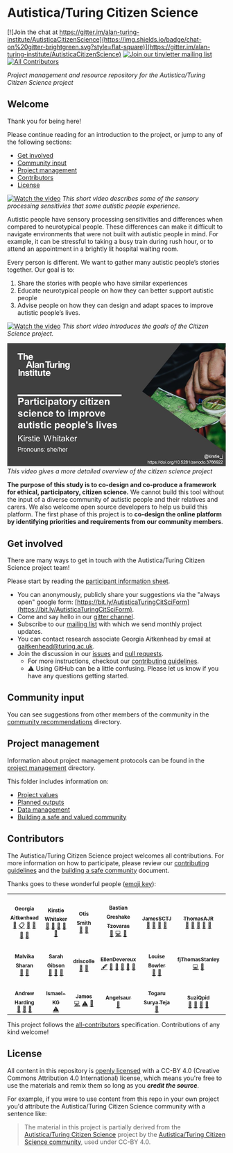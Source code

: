 # Autistica/Turing Citizen Science
[![Join the chat at https://gitter.im/alan-turing-institute/AutisticaCitizenScience](https://img.shields.io/badge/chat-on%20gitter-brightgreen.svg?style=flat-square)](https://gitter.im/alan-turing-institute/AutisticaCitizenScience)
[![Join our tinyletter mailing list](https://img.shields.io/badge/receive-our%20newsletter%20❤%EF%B8%8F-blueviolet.svg?style=flat-square)](https://tinyletter.com/AutisticaTuringCitizenScience)
[![All Contributors](https://img.shields.io/badge/all_contributors-5-orange.svg?style=flat-square)](#contributors)

*Project management and resource repository for the Autistica/Turing Citizen Science project*

## Welcome

Thank you for being here!

Please continue reading for an introduction to the project, or jump to any of the following sections:

* [Get involved](#get-involved)
* [Community input](#community-input)
* [Project management](#project-management)
* [Contributors](#contributors)
* [License](#license)

[![Watch the video](https://img.youtube.com/vi/rP1S8ip4VVE/maxresdefault.jpg)](https://youtu.be/rP1S8ip4VVE)
*This short video describes some of the sensory processing sensitivies that some autistic people experience.*

Autistic people have sensory processing sensitivities and differences when compared to neurotypical people.
These differences can make it difficult to navigate environments that were not built with autistic people in mind.
For example, it can be stressful to taking a busy train during rush hour, or to attend an appointment in a brightly lit hospital waiting room.

Every person is different.
We want to gather many autistic people’s stories together.
Our goal is to:
1. Share the stories with people who have similar experiences
2. Educate neurotypical people on how they can better support autistic people
3. Advise people on how they can design and adapt spaces to improve autistic people’s lives.

[![Watch the video](https://img.youtube.com/vi/p9tfhgVUuQE/maxresdefault.jpg)](https://youtu.be/p9tfhgVUuQE)
*This short video introduces the goals of the Citizen Science project.*

[![Watch the video](/images/KW-CRI-presentation.jpg)](https://youtu.be/Ftsf21Cr4Jk)
*This video gives a more detailed overview of the citizen science project* 

**The purpose of this study is to co-design and co-produce a framework for ethical, participatory, citizen science.**
We cannot build this tool without the input of a diverse community of autistic people and their relatives and carers.
We also welcome open source developers to help us build this platform.
The first phase of this project is to **co-design the online platform by identifying priorities and requirements from our community members**.

## Get involved

There are many ways to get in touch with the Autistica/Turing Citizen Science project team!

Please start by reading the [participant information sheet](project-management/participant-information-sheet.md).

- You can anonymously, publicly share your suggestions via the "always open" google form: [https://bit.ly/AutisticaTuringCitSciForm](https://bit.ly/AutisticaTuringCitSciForm).
- Come and say hello in our [gitter channel](https://gitter.im/alan-turing-institute/AutisticaCitizenScience).
- Subscribe to our [mailing list](https://tinyletter.com/AutisticaTuringCitizenScience) with which we send monthly project updates.
- You can contact research associate Georgia Aitkenhead by email at [gaitkenhead@turing.ac.uk](mailto:gaitkenhead@turing.ac.uk).
- Join the discussion in our [issues][aut-cit-sci-issues] and [pull requests][aut-cit-sci-prs].
  - For more instructions, checkout our [contributing guidelines](https://github.com/alan-turing-institute/AutisticaCitizenScience/blob/master/CONTRIBUTING.md).
  - ⚠️ Using GitHub can be a little confusing.
  Please let us know if you have any questions getting started.

## Community input

You can see suggestions from other members of the community in the [community recommendations](community-recommendations) directory.

## Project management

Information about project management protocols can be found in the [project management](project-management) directory.

This folder includes information on:

* [Project values](project-management/project-values.md)
* [Planned outputs](project-management/planned-outputs.md)
* [Data management](project-management/data-management.md)
* [Building a safe and valued community](project-management/building-a-safe-community.md)

## Contributors

The Autistica/Turing Citizen Science project welcomes all contributions.
For more information on how to participate, please review our [contributing guidelines](https://github.com/alan-turing-institute/AutisticaCitizenScience/blob/master/CONTRIBUTING.md) and the [building a safe community](project-management/building-a-safe-community.md) document.

Thanks goes to these wonderful people ([emoji key](https://github.com/all-contributors/all-contributors#emoji-key)):

<!-- ALL-CONTRIBUTORS-LIST:START - Do not remove or modify this section -->
<!-- prettier-ignore-start -->
<!-- markdownlint-disable -->
<table>
  <tr>
    <td align="center"><a href="https://github.com/GeorgiaHCA"><img src="https://avatars1.githubusercontent.com/u/46889966?v=4" width="100px;" alt=""/><br /><sub><b>Georgia Aitkenhead</b></sub></a><br /><a href="https://github.com/alan-turing-institute/AutisticaCitizenScience/commits?author=GeorgiaHCA" title="Documentation">📖</a> <a href="#eventOrganizing-GeorgiaHCA" title="Event Organizing">📋</a> <a href="#ideas-GeorgiaHCA" title="Ideas, Planning, & Feedback">🤔</a> <a href="#projectManagement-GeorgiaHCA" title="Project Management">📆</a> <a href="https://github.com/alan-turing-institute/AutisticaCitizenScience/pulls?q=is%3Apr+reviewed-by%3AGeorgiaHCA" title="Reviewed Pull Requests">👀</a> <a href="#talk-GeorgiaHCA" title="Talks">📢</a></td>
    <td align="center"><a href="https://whitakerlab.github.io"><img src="https://avatars1.githubusercontent.com/u/3626306?v=4" width="100px;" alt=""/><br /><sub><b>Kirstie Whitaker</b></sub></a><br /><a href="https://github.com/alan-turing-institute/AutisticaCitizenScience/commits?author=KirstieJane" title="Documentation">📖</a> <a href="#ideas-KirstieJane" title="Ideas, Planning, & Feedback">🤔</a> <a href="#projectManagement-KirstieJane" title="Project Management">📆</a> <a href="https://github.com/alan-turing-institute/AutisticaCitizenScience/pulls?q=is%3Apr+reviewed-by%3AKirstieJane" title="Reviewed Pull Requests">👀</a> <a href="#talk-KirstieJane" title="Talks">📢</a></td>
    <td align="center"><img src="https://www.turing.ac.uk/sites/default/files/styles/people/public/2020-04/otis_smith_-_headshot.jpg?itok=RNfEbTgY" width="100px;" alt=""/><br /><sub><b>Otis Smith</b></sub><br /><a href="#ideas" title="Ideas, Planning, & Feedback">🤔</a> <a href="https://github.com/alan-turing-institute/AutisticaCitizenScience/pulls?q=is%3Apr+reviewed-by%3A" title="Reviewed Pull Requests">👀</a></td>
    <td align="center"><a href="https://tzovar.as"><img src="https://avatars1.githubusercontent.com/u/674899?v=4" width="100px;" alt=""/><br /><sub><b>Bastian Greshake Tzovaras</b></sub></a><br /><a href="#ideas-gedankenstuecke" title="Ideas, Planning, & Feedback">🤔</a> <a href="https://github.com/alan-turing-institute/AutisticaCitizenScience/commits?author=gedankenstuecke" title="Code">💻</a> <a href="https://github.com/alan-turing-institute/AutisticaCitizenScience/commits?author=gedankenstuecke" title="Documentation">📖</a></td>
    <td align="center"><a href="https://github.com/JamesSCTJ"><img src="https://avatars3.githubusercontent.com/u/60160241?v=4" width="100px;" alt=""/><br /><sub><b>JamesSCTJ</b></sub></a><br /><a href="#ideas-JamesSCTJ" title="Ideas, Planning, & Feedback">🤔</a> <a href="https://github.com/alan-turing-institute/AutisticaCitizenScience/pulls?q=is%3Apr+reviewed-by%3AJamesSCTJ" title="Reviewed Pull Requests">👀</a> <a href="https://github.com/alan-turing-institute/AutisticaCitizenScience/commits?author=JamesSCTJ" title="Documentation">📖</a> <a href="#design-JamesSCTJ" title="Design">🎨</a></td>
    <td align="center"><a href="https://github.com/ThomasAJR"><img src="https://avatars2.githubusercontent.com/u/55509495?v=4" width="100px;" alt=""/><br /><sub><b>ThomasAJR</b></sub></a><br /><a href="#ideas-ThomasAJR" title="Ideas, Planning, & Feedback">🤔</a> <a href="https://github.com/alan-turing-institute/AutisticaCitizenScience/pulls?q=is%3Apr+reviewed-by%3AThomasAJR" title="Reviewed Pull Requests">👀</a> <a href="https://github.com/alan-turing-institute/AutisticaCitizenScience/commits?author=ThomasAJR" title="Documentation">📖</a> <a href="#design-ThomasAJR" title="Design">🎨</a> <a href="#userTesting-ThomasAJR" title="User Testing">📓</a></td>
    <td align="center"><a href="https://github.com/MaxwellRiess"><img src="https://avatars3.githubusercontent.com/u/8421799?v=4" width="100px;" alt=""/><br /><sub><b>Maxwell Riess</b></sub></a><br /><a href="#ideas-MaxwellRiess" title="Ideas, Planning, & Feedback">🤔</a> <a href="https://github.com/alan-turing-institute/AutisticaCitizenScience/pulls?q=is%3Apr+reviewed-by%3AMaxwellRiess" title="Reviewed Pull Requests">👀</a></td>
  </tr>
  <tr>
    <td align="center"><a href="https://github.com/malvikasharan"><img src="https://avatars0.githubusercontent.com/u/5370471?v=4" width="100px;" alt=""/><br /><sub><b>Malvika Sharan</b></sub></a><br /><a href="#ideas-malvikasharan" title="Ideas, Planning, & Feedback">🤔</a> <a href="https://github.com/alan-turing-institute/AutisticaCitizenScience/pulls?q=is%3Apr+reviewed-by%3Amalvikasharan" title="Reviewed Pull Requests">👀</a></td>
    <td align="center"><a href="https://sgibson91.github.io/"><img src="https://avatars2.githubusercontent.com/u/44771837?v=4" width="100px;" alt=""/><br /><sub><b>Sarah Gibson</b></sub></a><br /><a href="https://github.com/alan-turing-institute/AutisticaCitizenScience/pulls?q=is%3Apr+reviewed-by%3Asgibson91" title="Reviewed Pull Requests">👀</a> <a href="#question-sgibson91" title="Answering Questions">💬</a> <a href="#ideas-sgibson91" title="Ideas, Planning, & Feedback">🤔</a></td>
    <td align="center"><a href="https://github.com/driscolle"><img src="https://avatars3.githubusercontent.com/u/61194851?v=4" width="100px;" alt=""/><br /><sub><b>driscolle</b></sub></a><br /><a href="https://github.com/alan-turing-institute/AutisticaCitizenScience/pulls?q=is%3Apr+reviewed-by%3Adriscolle" title="Reviewed Pull Requests">👀</a> <a href="#projectManagement-driscolle" title="Project Management">📆</a></td>
    <td align="center"><a href="https://github.com/EllenDevereux"><img src="https://avatars1.githubusercontent.com/u/60144081?v=4" width="100px;" alt=""/><br /><sub><b>EllenDevereux</b></sub></a><br /><a href="#content-EllenDevereux" title="Content">🖋</a> <a href="https://github.com/alan-turing-institute/AutisticaCitizenScience/commits?author=EllenDevereux" title="Documentation">📖</a> <a href="#ideas-EllenDevereux" title="Ideas, Planning, & Feedback">🤔</a> <a href="#projectManagement-EllenDevereux" title="Project Management">📆</a> <a href="#question-EllenDevereux" title="Answering Questions">💬</a> <a href="https://github.com/alan-turing-institute/AutisticaCitizenScience/pulls?q=is%3Apr+reviewed-by%3AEllenDevereux" title="Reviewed Pull Requests">👀</a></td>
    <td align="center"><a href="https://github.com/LouiseABowler"><img src="https://avatars1.githubusercontent.com/u/25640708?v=4" width="100px;" alt=""/><br /><sub><b>Louise Bowler</b></sub></a><br /><a href="#question-LouiseABowler" title="Answering Questions">💬</a> <a href="#ideas-LouiseABowler" title="Ideas, Planning, & Feedback">🤔</a></td>
    <td align="center"><a href="https://github.com/fjThomasStanley"><img src="https://avatars1.githubusercontent.com/u/54365220?v=4" width="100px;" alt=""/><br /><sub><b>fjThomasStanley</b></sub></a><br /><a href="https://github.com/alan-turing-institute/AutisticaCitizenScience/commits?author=fjThomasStanley" title="Code">💻</a> <a href="#ideas-fjThomasStanley" title="Ideas, Planning, & Feedback">🤔</a></td>
    <td align="center"><a href="http://gpst.me"><img src="https://avatars1.githubusercontent.com/u/3026030?v=4" width="100px;" alt=""/><br /><sub><b>George Taylor</b></sub></a><br /><a href="https://github.com/alan-turing-institute/AutisticaCitizenScience/commits?author=georgepstaylor" title="Code">💻</a> <a href="#ideas-georgepstaylor" title="Ideas, Planning, & Feedback">🤔</a></td>
  </tr>
  <tr>
    <td align="center"><a href="https://github.com/aharding15"><img src="https://avatars0.githubusercontent.com/u/53296647?v=4" width="100px;" alt=""/><br /><sub><b>Andrew Harding</b></sub></a><br /><a href="#ideas-aharding15" title="Ideas, Planning, & Feedback">🤔</a> <a href="#question-aharding15" title="Answering Questions">💬</a> <a href="#projectManagement-aharding15" title="Project Management">📆</a></td>
    <td align="center"><a href="https://github.com/Ismael-KG"><img src="https://avatars0.githubusercontent.com/u/64027166?v=4" width="100px;" alt=""/><br /><sub><b>Ismael-KG</b></sub></a><br /><a href="https://github.com/alan-turing-institute/AutisticaCitizenScience/commits?author=Ismael-KG" title="Tests">⚠️</a></td>
    <td align="center"><a href="https://github.com/jhlink"><img src="https://avatars2.githubusercontent.com/u/1872836?v=4" width="100px;" alt=""/><br /><sub><b>James </b></sub></a><br /><a href="https://github.com/alan-turing-institute/AutisticaCitizenScience/commits?author=jhlink" title="Code">💻</a> <a href="https://github.com/alan-turing-institute/AutisticaCitizenScience/commits?author=jhlink" title="Tests">⚠️</a> <a href="#ideas-jhlink" title="Ideas, Planning, & Feedback">🤔</a></td>
    <td align="center"><a href="https://github.com/Angelsaur"><img src="https://avatars2.githubusercontent.com/u/67108701?v=4" width="100px;" alt=""/><br /><sub><b>Angelsaur</b></sub></a><br /><a href="#ideas-Angelsaur" title="Ideas, Planning, & Feedback">🤔</a></td>
    <td align="center"><a href="https://github.com/ayrustogaru"><img src="https://avatars1.githubusercontent.com/u/35329371?v=4" width="100px;" alt=""/><br /><sub><b>Togaru Surya Teja</b></sub></a><br /><a href="https://github.com/alan-turing-institute/AutisticaCitizenScience/commits?author=ayrustogaru" title="Documentation">📖</a></td>
    <td align="center"><a href="https://github.com/SuziQpid"><img src="https://avatars3.githubusercontent.com/u/54582073?v=4" width="100px;" alt=""/><br /><sub><b>SuziQpid</b></sub></a><br /><a href="#ideas-SuziQpid" title="Ideas, Planning, & Feedback">🤔</a> <a href="https://github.com/alan-turing-institute/AutisticaCitizenScience/commits?author=SuziQpid" title="Documentation">📖</a> <a href="https://github.com/alan-turing-institute/AutisticaCitizenScience/pulls?q=is%3Apr+reviewed-by%3ASuziQpid" title="Reviewed Pull Requests">👀</a> <a href="#talk-SuziQpid" title="Talks">📢</a></td>
  </tr>
</table>

<!-- markdownlint-enable -->
<!-- prettier-ignore-end -->
<!-- ALL-CONTRIBUTORS-LIST:END -->

This project follows the [all-contributors](https://github.com/all-contributors/all-contributors) specification.
Contributions of any kind welcome!

## License

All content in this repository is [openly licensed](LICENSE) with a CC-BY 4.0 (Creative Commons Attribution 4.0 International) license, which means you're free to use the materials and remix them so long as you ***credit the source***.

For example, if you were to use content from this repo in your own project you'd attribute the Autistica/Turing Citizen Science community with a sentence like:

> The material in this project is partially derived from the [Autistica/Turing Citizen Science][aut-cit-sci-repo] project by the [Autistica/Turing Citizen Science community](https://github.com/alan-turing-institute/AutisticaCitizenScience/blob/master/contributors.md), used under CC-BY 4.0.


[aut-cit-sci-repo]: https://github.com/alan-turing-institute/AutisticaCitizenScience
[aut-cit-sci-issues]: https://github.com/alan-turing-institute/AutisticaCitizenScience/issues
[aut-cit-sci-prs]: https://github.com/alan-turing-institute/AutisticaCitizenScience/pulls
[aut-cit-sci-labels]: https://github.com/alan-turing-institute/AutisticaCitizenScience/labels
